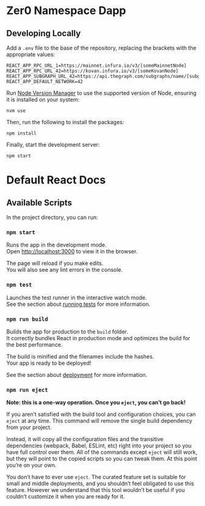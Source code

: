 # Zer0 Namespace Dapp

## Developing Locally

Add a `.env` file to the base of the repository, replacing the brackets with the appropriate values:

```
REACT_APP_RPC_URL_1=https://mainnet.infura.io/v3/[someMainnetNode]
REACT_APP_RPC_URL_42=https://kovan.infura.io/v3/[someKovanNode]
REACT_APP_SUBGRAPH_URL_42=https://api.thegraph.com/subgraphs/name/[subgraphLocation]
REACT_APP_DEFAULT_NETWORK=42
```

Run [Node Version Manager](https://github.com/nvm-sh/nvm) to use the supported version of Node, ensuring it is installed on your system:

```
nvm use
```

Then, run the following to install the packages:

```
npm install
```

Finally, start the development server:

```
npm start
```

# Default React Docs

## Available Scripts

In the project directory, you can run:

### `npm start`

Runs the app in the development mode.\
Open [http://localhost:3000](http://localhost:3000) to view it in the browser.

The page will reload if you make edits.\
You will also see any lint errors in the console.

### `npm test`

Launches the test runner in the interactive watch mode.\
See the section about [running tests](https://facebook.github.io/create-react-app/docs/running-tests) for more information.

### `npm run build`

Builds the app for production to the `build` folder.\
It correctly bundles React in production mode and optimizes the build for the best performance.

The build is minified and the filenames include the hashes.\
Your app is ready to be deployed!

See the section about [deployment](https://facebook.github.io/create-react-app/docs/deployment) for more information.

### `npm run eject`

**Note: this is a one-way operation. Once you `eject`, you can’t go back!**

If you aren’t satisfied with the build tool and configuration choices, you can `eject` at any time. This command will remove the single build dependency from your project.

Instead, it will copy all the configuration files and the transitive dependencies (webpack, Babel, ESLint, etc) right into your project so you have full control over them. All of the commands except `eject` will still work, but they will point to the copied scripts so you can tweak them. At this point you’re on your own.

You don’t have to ever use `eject`. The curated feature set is suitable for small and middle deployments, and you shouldn’t feel obligated to use this feature. However we understand that this tool wouldn’t be useful if you couldn’t customize it when you are ready for it.
